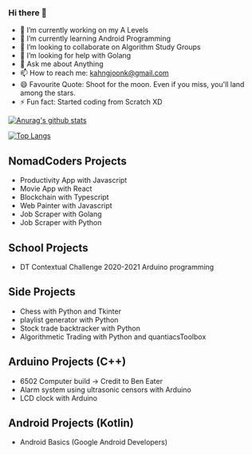 ### Hi there 👋

- 🔭 I’m currently working on my A Levels
- 🌱 I’m currently learning Android Programming
- 👯 I’m looking to collaborate on Algorithm Study Groups
- 🤔 I’m looking for help with Golang
- 💬 Ask me about Anything
- 📫 How to reach me: kahngjoonk@gmail.com
- 😄 Favourite Quote: Shoot for the moon. Even if you miss, you'll land among the stars.
- ⚡ Fun fact: Started coding from Scratch XD

[![Anurag's github stats](https://github-readme-stats.vercel.app/api?username=kahngjoonkoh&show_icons=true&count_private=true)](https://github.com/anuraghazra/github-readme-stats)

[![Top Langs](https://github-readme-stats.vercel.app/api/top-langs/?username=kahngjoonkoh&layout=compact)](https://github.com/anuraghazra/github-readme-stats)

## NomadCoders Projects
* Productivity App with Javascript
* Movie App with React
* Blockchain with Typescript
* Web Painter with Javascript
* Job Scraper with Golang
* Job Scraper with Python

## School Projects
* DT Contextual Challenge 2020-2021 Arduino programming

## Side Projects
* Chess with Python and Tkinter
* playlist generator with Python
* Stock trade backtracker with Python
* Algorithmetic Trading with Python and quantiacsToolbox


## Arduino Projects (C++)
* 6502 Computer build -> Credit to Ben Eater
* Alarm system using ultrasonic censors with Arduino
* LCD clock with Arduino

## Android Projects (Kotlin)
* Android Basics (Google Android Developers)
